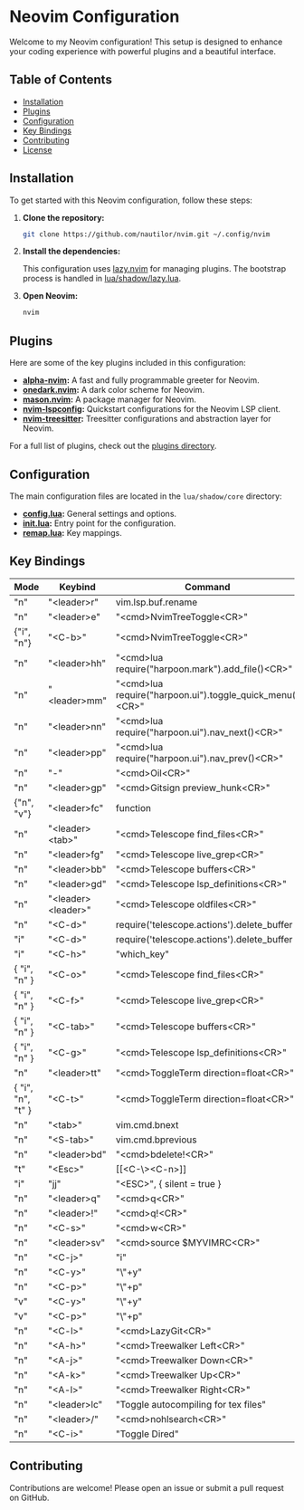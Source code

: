 # Neovim Configuration

Welcome to my Neovim configuration! This setup is designed to enhance your coding experience with powerful plugins and a beautiful interface.

## Table of Contents

- [Installation](#installation)
- [Plugins](#plugins)
- [Configuration](#configuration)
- [Key Bindings](#key-bindings)
- [Contributing](#contributing)
- [License](#license)

## Installation

To get started with this Neovim configuration, follow these steps:

1. **Clone the repository:**

   ```sh
   git clone https://github.com/nautilor/nvim.git ~/.config/nvim
   ```

2. **Install the dependencies:**

   This configuration uses [lazy.nvim](https://github.com/folke/lazy.nvim) for managing plugins. The bootstrap process is handled in [lua/shadow/lazy.lua](lua/shadow/lazy.lua).

3. **Open Neovim:**

   ```sh
   nvim
   ```

## Plugins

Here are some of the key plugins included in this configuration:

- **[alpha-nvim](https://github.com/goolord/alpha-nvim):** A fast and fully programmable greeter for Neovim.
- **[onedark.nvim](https://github.com/navarasu/onedark.nvim):** A dark color scheme for Neovim.
- **[mason.nvim](https://github.com/williamboman/mason.nvim):** A package manager for Neovim.
- **[nvim-lspconfig](https://github.com/neovim/nvim-lspconfig):** Quickstart configurations for the Neovim LSP client.
- **[nvim-treesitter](https://github.com/nvim-treesitter/nvim-treesitter):** Treesitter configurations and abstraction layer for Neovim.

For a full list of plugins, check out the [plugins directory](lua/shadow/plugins).

## Configuration

The main configuration files are located in the `lua/shadow/core` directory:

- **[config.lua](lua/shadow/core/config.lua):** General settings and options.
- **[init.lua](lua/shadow/core/init.lua):** Entry point for the configuration.
- **[remap.lua](lua/shadow/core/remap.lua):** Key mappings.

## Key Bindings

| Mode              | Keybind              | Command                                                    |
| ----------------- | -------------------- | ---------------------------------------------------------- |
| "n"               | "\<leader>r"         | vim.lsp.buf.rename                                         |
| "n"               | "\<leader>e"         | "\<cmd>NvimTreeToggle\<CR>"                                |
| {"i", "n"}        | "\<C-b>"             | "\<cmd>NvimTreeToggle\<CR>"                                |
| "n"               | "\<leader>hh"        | "\<cmd>lua require("harpoon.mark").add_file()\<CR>"        |
| "n"               | "\<leader>mm"        | "\<cmd>lua require("harpoon.ui").toggle_quick_menu()\<CR>" |
| "n"               | "\<leader>nn"        | "\<cmd>lua require("harpoon.ui").nav_next()\<CR>"          |
| "n"               | "\<leader>pp"        | "\<cmd>lua require("harpoon.ui").nav_prev()\<CR>"          |
| "n"               | "-"                  | "\<cmd>Oil\<CR>"                                           |
| "n"               | "\<leader>gp"        | "\<cmd>Gitsign preview_hunk\<CR>"                          |
| {"n", "v"}        | "\<leader>fc"        | function                                                   |
| "n"               | "\<leader>\<tab>"    | "\<cmd>Telescope find_files\<CR>"                          |
| "n"               | "\<leader>fg"        | "\<cmd>Telescope live_grep\<CR>"                           |
| "n"               | "\<leader>bb"        | "\<cmd>Telescope buffers\<CR>"                             |
| "n"               | "\<leader>gd"        | "\<cmd>Telescope lsp_definitions\<CR>"                     |
| "n"               | "\<leader>\<leader>" | "\<cmd>Telescope oldfiles\<CR>"                            |
| "n"               | "\<C-d>"             | require('telescope.actions').delete_buffer                 |
| "i"               | "\<C-d>"             | require('telescope.actions').delete_buffer                 |
| "i"               | "\<C-h>"             | "which_key"                                                |
| { "i", "n" }      | "\<C-o>"             | "\<cmd>Telescope find_files\<CR>"                          |
| { "i", "n" }      | "\<C-f>"             | "\<cmd>Telescope live_grep\<CR>"                           |
| { "i", "n" }      | "\<C-tab>"           | "\<cmd>Telescope buffers\<CR>"                             |
| { "i", "n" }      | "\<C-g>"             | "\<cmd>Telescope lsp_definitions\<CR>"                     |
| "n"               | "\<leader>tt"        | "\<cmd>ToggleTerm direction=float\<CR>"                    |
| { "i", "n", "t" } | "\<C-t>"             | "\<cmd>ToggleTerm direction=float\<CR>"                    |
| "n"               | "\<tab>"             | vim.cmd.bnext                                              |
| "n"               | "\<S-tab>"           | vim.cmd.bprevious                                          |
| "n"               | "\<leader>bd"        | "\<cmd>bdelete!\<CR>"                                      |
| "t"               | "\<Esc>"             | \[\[\<C-\\>\<C-n>\]\]                                      |
| "i"               | "jj"                 | "\<ESC>", { silent = true }                                |
| "n"               | "\<leader>q"         | "\<cmd>q\<CR>"                                             |
| "n"               | "\<leader>!"         | "\<cmd>q!\<CR>"                                            |
| "n"               | "\<C-s>"             | "\<cmd>w\<CR>"                                             |
| "n"               | "\<leader>sv"        | "\<cmd>source $MYVIMRC\<CR>"                               |
| "n"               | "\<C-j>"             | "i"                                                        |
| "n"               | "\<C-y>"             | "\\"+y"                                                    |
| "n"               | "\<C-p>"             | "\\"+p"                                                    |
| "v"               | "\<C-y>"             | "\\"+y"                                                    |
| "v"               | "\<C-p>"             | "\\"+p"                                                    |
| "n"               | "\<C-l>"             | "\<cmd>LazyGit\<CR>"                                       |
| "n"               | "\<A-h>"             | "\<cmd>Treewalker Left\<CR>"                               |
| "n"               | "\<A-j>"             | "\<cmd>Treewalker Down\<CR>"                               |
| "n"               | "\<A-k>"             | "\<cmd>Treewalker Up\<CR>"                                 |
| "n"               | "\<A-l>"             | "\<cmd>Treewalker Right\<CR>"                              |
| "n"               | "\<leader>lc"        | "Toggle autocompiling for tex files"                       |
| "n"               | "\<leader>/"         | "\<cmd>nohlsearch\<CR>"                                    |
| "n"               | "\<C-i>"             | "Toggle Dired"                                             |


## Contributing

Contributions are welcome! Please open an issue or submit a pull request on GitHub.
